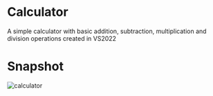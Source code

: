 # Calculator

A simple calculator with basic addition, subtraction, multiplication 
and division operations created in VS2022


# Snapshot 

![calculator](https://github.com/gilespi/Calculator/assets/35710240/cde34249-3550-4413-b7c3-e32f3b30d538)
